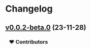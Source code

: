 # Changelog


## [v0.0.2-beta.0](https://github.com/SK-ERIC/eslint-config/compare/...v0.0.2-beta.0) (23-11-28)

### &nbsp;&nbsp;&nbsp;❤️ Contributors

